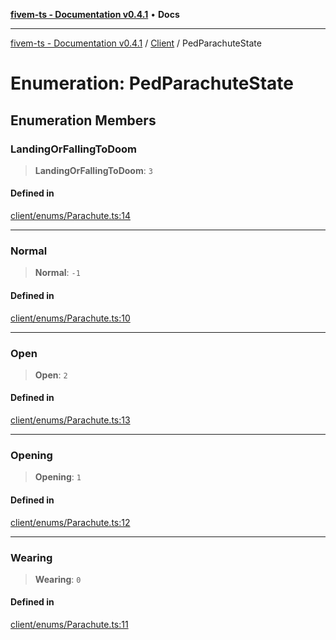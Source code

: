 [**fivem-ts - Documentation v0.4.1**](../../../README.md) • **Docs**

***

[fivem-ts - Documentation v0.4.1](../../../README.md) / [Client](../README.md) / PedParachuteState

# Enumeration: PedParachuteState

## Enumeration Members

### LandingOrFallingToDoom

> **LandingOrFallingToDoom**: `3`

#### Defined in

[client/enums/Parachute.ts:14](https://github.com/Purpose-Dev/fivem-ts/blob/af9f57481b70813a163451854c2103aaaed13195/src/client/enums/Parachute.ts#L14)

***

### Normal

> **Normal**: `-1`

#### Defined in

[client/enums/Parachute.ts:10](https://github.com/Purpose-Dev/fivem-ts/blob/af9f57481b70813a163451854c2103aaaed13195/src/client/enums/Parachute.ts#L10)

***

### Open

> **Open**: `2`

#### Defined in

[client/enums/Parachute.ts:13](https://github.com/Purpose-Dev/fivem-ts/blob/af9f57481b70813a163451854c2103aaaed13195/src/client/enums/Parachute.ts#L13)

***

### Opening

> **Opening**: `1`

#### Defined in

[client/enums/Parachute.ts:12](https://github.com/Purpose-Dev/fivem-ts/blob/af9f57481b70813a163451854c2103aaaed13195/src/client/enums/Parachute.ts#L12)

***

### Wearing

> **Wearing**: `0`

#### Defined in

[client/enums/Parachute.ts:11](https://github.com/Purpose-Dev/fivem-ts/blob/af9f57481b70813a163451854c2103aaaed13195/src/client/enums/Parachute.ts#L11)

